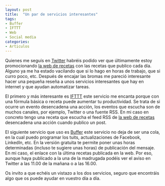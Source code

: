 ```yaml
---
layout: post
title:  "Un par de servicios interesantes"
tags:
- Buffer
- IFTTT
- Web
- Social media
categories:
- Articulos
---
```

Quienes me seguís en [Twitter](http://twitter.com/Smurf_Dad) habréis podido ver que últimamente estoy promocionando [la web de recetas](http://recetas.smurfdad.es) con las recetas que publico cada día.
Alguno ya me ha estado vacilando que si lo hago en horas de trabajo, que si curro poco, etc. Después de encajar las bromas me pareció interesante hacer una pequeña reseña a unos servicios interesantes que hay en internet y que ayudan automatizar tareas.

El primero y más interesante es [IFTTT](http://ifttt.com) este servicio me encanta porque con una fórmula básica o receta puede aumentar tu productividad. Se trata de si ocurre un evento desencadena una acción, los eventos que escucha son de muchos canales, por ejemplo, Twitter o una fuente RSS. En mi caso en concreto tengo una receta que escucha el feed RSS de [la web de recetas](http://recetas.smurfdad.es) desencadena una acción cuando publico un post.

El siguiente servicio que uso es [Buffer](https://buffer.com/) este servicio no deja de ser una cola, en la cual puedo programar los tuits, actualizaciones de Facebook, LinkedIn, etc. En la versión gratuita te permite poner unas horas determinadas (incluso te sugiere unas horas) de publicación del mensaje. En mi caso, el enlace con la última recetas publicada en la web. Por eso, aunque haya publicado a la una de la madrugada podéis ver el aviso en Twitter a las 11.00 de la mañana o a las 16.00.

Os invito a que echéis un vistazo a los dos servicios, seguro que encontráis algo que os puede ayudar en vuestro día a día.